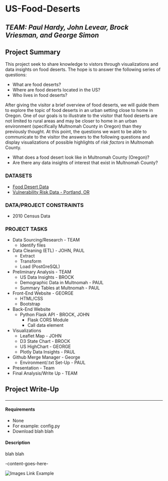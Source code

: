 # US-Food-Deserts
## *TEAM: Paul Hardy, John Levear, Brock Vriesman, and George Simon*

## Project Summary
This project seek to share knowledge to vistors through visualizations and data insights on food deserts. The hope is to answer the following series of questions:
* What are food deserts?
* Where are food deserts located in the US?
* Who lives in food deserts?
 
After giving the visitor a brief overview of food deserts, we will guide them to explore the topic of food deserts in an urban setting close to home in Oregon. One of our goals is to illustrate to the visitor that food deserts are not limited to rural areas and may be closer to home in an urban environment (specifically Multnomah County in Oregon) than they previously thought. At this point, the questions we want to be able to communicate to the visitor the answers to the following questions and display visualizations of possible highlights of *risk factors* in Multnomah County.
* What does a food desert look like in Multnomah County (Oregon)?
* Are there any data insights of interest that exist in Multnomah County?

### DATASETS
* [Food Desert Data](https://www.kaggle.com/tcrammond/food-access-and-food-deserts)
* [Vulnerability Risk Data - Portland, OR](https://gis-pdx.opendata.arcgis.com/datasets/vulnerability?geometry=-123.978%2C45.376%2C-121.365%2C45.713)

### DATA/PROJECT CONSTRAINTS
* 2010 Census Data

### PROJECT TASKS
* Data Sourcing/Research - TEAM
  * Identify files
* Data Cleaning (ETL) - JOHN, PAUL
  * Extract
  * Transform
  * Load (PostGreSQL)
* Preliminary Analysis - TEAM
  * US Data Insights - BROCK
  * Demographic Data in Multnomah - PAUL
  * Summary Tables at Multnomah - PAUL
* Front-End Website - GEORGE
  * HTML/CSS
  * Bootstrap 
* Back-End Website
  * Python Flask API - BROCK, JOHN
      * Flask CORS Module
      * Call data element
* Visualizations
  * Leaflet Map - JOHN
  * D3 State Chart - BROCK
  * US HighChart - GEORGE
  * Plotly Data Insights - PAUL
* Github Merge Manager - George
  * Environment/.txt Set-Up - PAUL
* Presentation - Team
* Final Analysis/Write Up - TEAM


## Project Write-Up

### <Title-as taken from the project tasks>
<!-- if you plan on multiple sections -->
#### <Sub-Title>
__________________________________________

#### Requirements
* None
* For example: config.py
* Download blah blah

#### Description
<!-- Try to keep this highlevel and short -->
blah blah

-content-goes-here-
<!-- Below is code for inputting a image. All images will be saved in resources/images folder -->
![Images Link Example](/resources/images/<file>)


